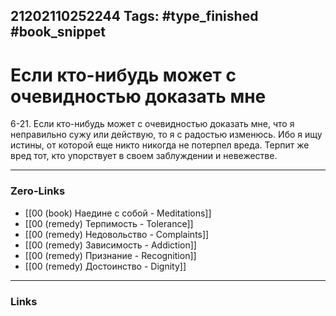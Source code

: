 21202110252244
Tags: #type_finished #book_snippet 
---
# Если кто-нибудь может с очевидностью доказать мне

 6-21. Если кто-нибудь может с очевидностью доказать мне, что я неправильно сужу или действую, то я с радостью изменюсь. Ибо я ищу истины, от которой еще никто никогда не потерпел вреда. Терпит же вред тот, кто упорствует в своем заблуждении и невежестве. 

---
### Zero-Links
 - [[00 (book) Наедине с собой - Meditations]]
 - [[00 (remedy) Терпимость - Tolerance]]
 - [[00 (remedy) Недовольство - Complaints]]
 - [[00 (remedy) Зависимость - Addiction]]
 - [[00 (remedy) Признание - Recognition]]
 - [[00 (remedy) Достоинство - Dignity]]
---
### Links
